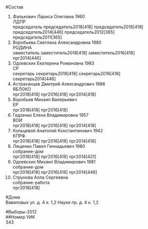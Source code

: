 #Состав  
1. Фалькович Лариса Олеговна 1960  
    ЛДПР  
    председатель председатель2018[418] председатель2016[418] председатель2014[446] председатель2012[365] председатель2011[365]  
2. Воробьева Светлана Александровна 1980  
    РОДИНА  
    заместитель заместитель2018[418] заместитель2016[418] прг2014[446]  
3. Одоевских Екатерина Романовна 1983  
    СР  
    секретарь секретарь2018[418] секретарь2016[418] секретарь2014[446]  
4. Астраханцев Дмитрий Александрович 1986  
    ЯБЛОКО  
    прг2018[418] прг2016[418] прг2014[418]  
5. Воробьев Михаил Валерьевич  
    ЕР  
    прг2018[418] прг2016[418]  
6. Гедзенко Елена Владимировна 1957  
    ВОИ  
    прг2018[418] прг2016[418] прг2014[418]  
7. Кольцевой Анатолий Константинович 1942  
    КПРФ  
    прг2018[418] прг2016[418] прг2014[418]  
8. Лященко Павел Геннадьевич 1980  
    собрание-дом  
    прг2018[418] прг2016[418] прг2014[421]  
9. Одоевских Михаил Владимирович 1981  
    собрание-дом  
    прг2018[418] прг2016[418] прг2014[446]  
10. Струнова Алла Сергеевна  
    собрание-работа  
    прг2018[418]  

#Дома  
Вавиловых ул. д. 4 к. 1,2 Науки пр. д. 4 к. 1,2  
  
#Выборы-2012  
##Номер УИК  
343  
